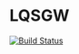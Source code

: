 # LQSGW

[![Build Status](https://github.com/dcerkoney/LQSGW.jl/actions/workflows/CI.yml/badge.svg?branch=main)](https://github.com/dcerkoney/LQSGW.jl/actions/workflows/CI.yml?query=branch%3Amain)
